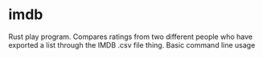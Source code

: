 # imdb
Rust play program. Compares ratings from two different people who have exported a list through the IMDB .csv file thing. Basic command line usage
